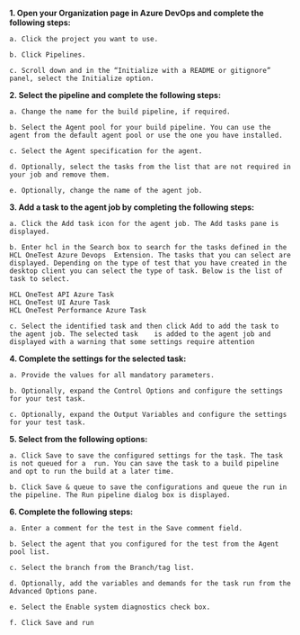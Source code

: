 **1. Open your Organization page in Azure DevOps and complete the following steps:**

   	a. Click the project you want to use. 
   
   	b. Click Pipelines. 
   
   	c. Scroll down and in the “Initialize with a README or gitignore” panel, select the Initialize option.

**2. Select the pipeline and complete the following steps:**


	a. Change the name for the build pipeline, if required. 
		
	b. Select the Agent pool for your build pipeline. You can use the agent from the default agent pool or use the one you have installed. 
		
	c. Select the Agent specification for the agent. 
		
	d. Optionally, select the tasks from the list that are not required in your job and remove them.
 		
	e. Optionally, change the name of the agent job.

**3. Add a task to the agent job by completing the following steps:**


	a. Click the Add task icon for the agent job. The Add tasks pane is displayed.

	b. Enter hcl in the Search box to search for the tasks defined in the HCL OneTest Azure Devops  Extension. The tasks that you can select are displayed. Depending on the type of test that you have created in the desktop client you can select the type of task. Below is the list of task to select.
		
	HCL OneTest API Azure Task
	HCL OneTest UI Azure Task
	HCL OneTest Performance Azure Task

	c. Select the identified task and then click Add to add the task to the agent job. The selected task    is added to the agent job and displayed with a warning that some settings require attention

**4. Complete the settings for the selected task:**

	a. Provide the values for all mandatory parameters.
		
	b. Optionally, expand the Control Options and configure the settings for your test task.

	c. Optionally, expand the Output Variables and configure the settings for your test task.

**5. Select from the following options:**

	a. Click Save to save the configured settings for the task. The task is not queued for a  run. You can save the task to a build pipeline and opt to run the build at a later time. 

	b. Click Save & queue to save the configurations and queue the run in the pipeline. The Run pipeline dialog box is displayed.

**6. Complete the following steps:**

	a. Enter a comment for the test in the Save comment field.

	b. Select the agent that you configured for the test from the Agent pool list.

	c. Select the branch from the Branch/tag list. 

	d. Optionally, add the variables and demands for the task run from the Advanced Options pane. 

	e. Select the Enable system diagnostics check box. 

	f. Click Save and run
